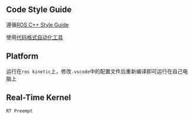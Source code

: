 ## Code Style Guide
遵循[ROS C++ Style Guide](http://wiki.ros.org/CppStyleGuide)

使用[代码格式自动化工具](https://github.com/PickNikRobotics/roscpp_code_format)

## Platform
运行在`ros kinetic`上，修改`.vscode`中的配置文件后重新编译即可运行在自己电脑上

## Real-Time Kernel
`RT Preempt`